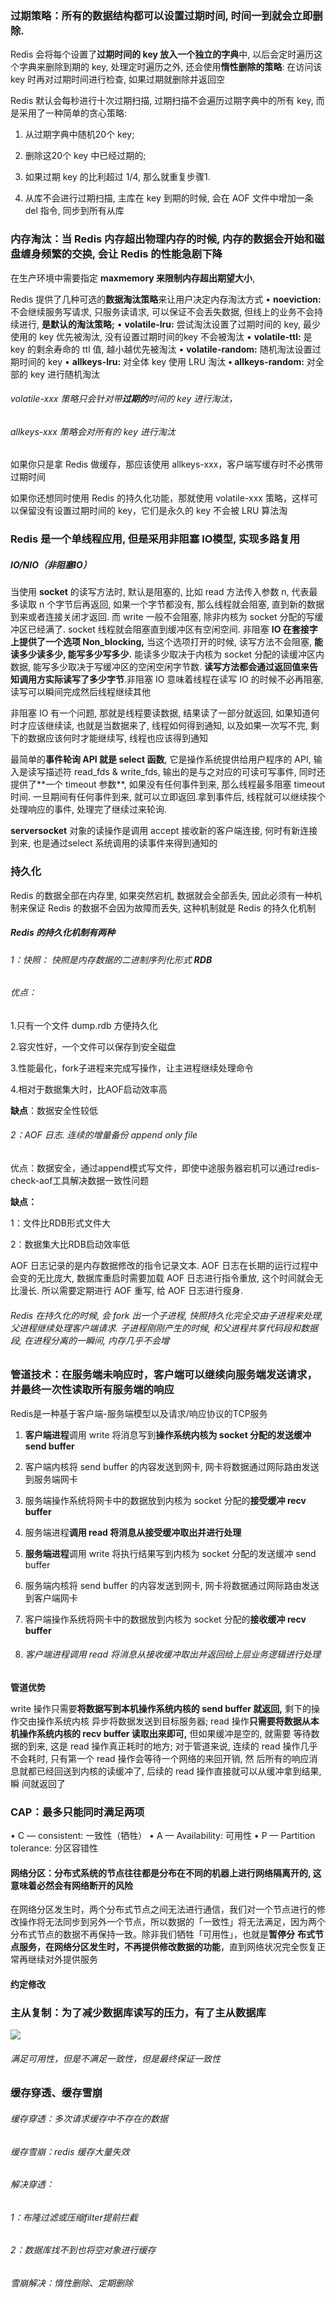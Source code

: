### 过期策略：所有的数据结构都可以设置过期时间, 时间⼀到就会⽴即删除.

Redis 会将每个设置了**过期时间的 key 放⼊⼀个独⽴的字典**中, 以后会定时遍历这个字典来删除到期的 key, 处理定时遍历之外, 还会使⽤**惰性删除的策略**: 在访问该 key 时再对过期时间进⾏检查, 如果过期就删除并返回空

Redis 默认会每秒进⾏⼗次过期扫描, 过期扫描不会遍历过期字典中的所有 key, ⽽是采⽤了⼀种简单的贪⼼策略:

1. 从过期字典中随机20个 key;

2. 删除这20个 key 中已经过期的;

3. 如果过期 key 的⽐利超过 1/4, 那么就重复步骤1.

4. 从库不会进⾏过期扫描, 主库在 key 到期的时候, 会在 AOF ⽂件中增加⼀条 del 指令, 同步到所有从库

   



### 内存淘汰：当 Redis 内存超出物理内存的时候, 内存的数据会开始和磁盘缠身频繁的交换, 会让 Redis 的性能急剧下降

在⽣产环境中需要指定 **maxmemory 来限制内存超出期望⼤⼩**, 

Redis 提供了⼏种可选的**数据淘汰策略**来让⽤户决定内存淘汰⽅式
• **noeviction:** 不会继续服务写请求, 只服务读请求, 可以保证不会丢失数据, 但线上的业务不会持续进⾏, **是默认的淘汰策略;**
• **volatile-lru:** 尝试淘汰设置了过期时间的 key, 最少使⽤的 key 优先被淘汰, 没有设置过期时间的key 不会被淘汰
• **volatile-ttl:** 是 key 的剩余寿命的 ttl 值, 越⼩越优先被淘汰
• **volatile-random:** 随机淘汰设置过期时间的 key
• **allkeys-lru:** 对全体 key 使⽤ LRU 淘汰
**• allkeys-random:** 对全部的 key 进⾏随机淘汰

###### volatile-xxx 策略只会针对带**过期的**时间的 key 进⾏淘汰，

###### allkeys-xxx 策略会对所有的 key 进⾏淘汰

如果你只是拿 Redis 做缓存，那应该使⽤ allkeys-xxx，客户端写缓存时不必携带过期时间

如果你还想同时使⽤ Redis 的持久化功能，那就使⽤ volatile-xxx 策略，这样可以保留没有设置过期时间的 key，它们是永久的 key 不会被 LRU 算法淘



### Redis 是⼀个单线程应⽤, 但是采⽤⾮阻塞 IO模型, 实现多路复⽤

##### IO/NIO（非阻塞IO）

当使⽤ **socket** 的读写⽅法时, 默认是阻塞的, ⽐如 read ⽅法传⼊参数 n, 代表最多读取 n 个字节后再返回, 如果⼀个字节都没有, 那么线程就会阻塞, 直到新的数据到来或者连接关闭才返回. ⽽ write ⼀般不会阻塞, 除⾮内核为 socket 分配的写缓冲区已经满了. socket 线程就会阻塞直到缓冲区有空闲空间.
⾮阻塞 **IO 在套接字上提供了⼀个选项 Non_blocking,** 当这个选项打开的时候, 读写⽅法不会阻塞, **能读多少读多少, 能写多少写多少.** 能读多少取决于内核为 socket 分配的读缓冲区内数据, 能写多少取决于写缓冲区的空闲空闲字节数. **读写⽅法都会通过返回值来告知调⽤⽅实际读写了多少字节**.⾮阻塞 IO 意味着线程在读写 IO 的时候不必再阻塞, 读写可以瞬间完成然后线程继续其他

⾮阻塞 IO 有⼀个问题, 那就是线程要读数据, 结果读了⼀部分就返回, 如果知道何时才应该继续读, 也就是当数据来了, 线程如何得到通知, 以及如果⼀次写不完, 剩下的数据应该何时才能继续写, 线程也应该得到通知

最简单的**事件轮询 API 就是 select 函数**, 它是操作系统提供给⽤户程序的 API, 输⼊是读写描述符 read_fds & write_fds, 输出的是与之对应的可读可写事件, 同时还提供了**⼀个 timeout 参数**, 如果没有任何事件到来, 那么线程最多阻塞 timeout 时间. ⼀旦期间有任何事件到来, 就可以⽴即返回.拿到事件后, 线程就可以继续挨个处理响应的事件, 处理完了继续过来轮询.

**serversocket** 对象的读操作是调⽤ accept 接收新的客户端连接, 何时有新连接到来, 也是通过select 系统调⽤的读事件来得到通知的



### 持久化

Redis 的数据全部在内存⾥, 如果突然宕机, 数据就会全部丢失, 因此必须有⼀种机制来保证 Redis 的数据不会因为故障⽽丢失, 这种机制就是 Redis 的持久化机制

##### Redis 的持久化机制有两种

###### 1：快照： 快照是内存数据的⼆进制序列化形式  **RDB**

######  优点：

1.只有一个文件 dump.rdb 方便持久化

2.容灾性好，一个文件可以保存到安全磁盘

3.性能最化，fork子进程来完成写操作，让主进程继续处理命令

4.相对于数据集大时，比AOF启动效率高

**缺点**：数据安全性较低

###### 2：AOF ⽇志. 连续的增量备份 append only file

优点：数据安全，通过append模式写文件，即使中途服务器宕机可以通过redis-check-aof工具解决数据一致性问题

**缺点：**

1：文件比RDB形式文件大

2：数据集大比RDB启动效率低

AOF ⽇志记录的是内存数据修改的指令记录⽂本. AOF ⽇志在⻓期的运⾏过程中会变的⽆⽐庞⼤, 数据库重启时需要加载 AOF ⽇志进⾏指令重放, 这个时间就会⽆⽐漫⻓. 所以需要定期进⾏ AOF 重写, 给 AOF ⽇志进⾏瘦身.

###### Redis 在持久化的时候, 会 fork 出⼀个⼦进程, 快照持久化完全交由⼦进程来处理, ⽗进程继续处理客户端请求. ⼦进程刚刚产⽣的时候, 和⽗进程共享代码段和数据段, 在进程分离的⼀瞬间, 内存⼏乎不会增



### 管道技术：在服务端未响应时，客户端可以继续向服务端发送请求，并最终一次性读取所有服务端的响应

Redis是一种基于客户端-服务端模型以及请求/响应协议的TCP服务

1. **客户端进程**调⽤ write 将消息写到**操作系统内核为 socket 分配的发送缓冲 send buffer**

2. 客户端内核将 send buffer 的内容发送到⽹卡, ⽹卡将数据通过⽹际路由发送到服务端⽹卡

3. 服务端操作系统将⽹卡中的数据放到内核为 socket 分配的**接受缓冲 recv buffer**

4. 服务端进程**调⽤ read 将消息从接受缓冲取出并进⾏处理**

5. **服务端进程**调⽤ write 将执⾏结果写到内核为 socket 分配的发送缓冲 send buffer

6. 服务端内核将 send buffer 的内容发送到⽹卡, ⽹卡将数据通过⽹际路由发送到客户端⽹卡

7. 客户端操作系统将⽹卡中的数据放到内核为 socket 分配的**接收缓冲 recv buffer**

8. ###### 客户端进程调⽤ read 将消息从接收缓冲取出并返回给上层业务逻辑进⾏处理

  

  **管道优势**

  write 操作只需要**将数据写到本机操作系统内核的 send buffer 就返回,** 剩下的操作交由操作系统内核
  异步将数据发送到⽬标服务器;
  read 操作**只需要将数据从本机操作系统内核的 recv buffer 读取出来即可,** 但如果缓冲是空的, 就需要
  等待数据的到来, 这是 read 操作真正耗时的地⽅;
  对于管道来说, 连续的 read 操作⼏乎不会耗时, 只有第⼀个 read 操作会等待⼀个⽹络的来回开销, 然
  后所有的响应消息就都已经回送到内核的读缓冲了, 后续的 read 操作直接就可以从缓冲拿到结果, 瞬
  间就返回了

  

### CAP：最多只能同时满足两项

• C — consistent: ⼀致性（牺牲）
• A — Availability: 可⽤性
• P — Partition tolerance: 分区容错性

#### 网络分区：分布式系统的节点往往都是分布在不同的机器上进⾏⽹络隔离开的, 这意味着必然会有⽹络断开的⻛险

在⽹络分区发⽣时，两个分布式节点之间⽆法进⾏通信，我们对⼀个节点进⾏的修改操作将⽆法同步到另外⼀个节点，所以数据的「⼀致性」将⽆法满⾜，因为两个分布式节点的数据不再保持⼀致。除⾮我们牺牲「可⽤性」，也就是**暂停分**
**布式节点服务，在⽹络分区发⽣时，不再提供修改数据的功能**，直到⽹络状况完全恢复正常再继续对外提供服务

#### 约定修改



### 主从复制：为了减少数据库读写的压力，有了主从数据库

![](G:\Java\Redis\主从复制.png)

###### 满足可用性，但是不满足一致性，但是最终保证一致性

###### 

### 缓存穿透、缓存雪崩

###### 缓存穿透：多次请求缓存中不存在的数据

###### 缓存雪崩：redis 缓存大量失效

###### 解决穿透：

###### 1：布隆过滤或压缩filter提前拦截

###### 			 2：数据库找不到也将空对象进行缓存

###### 雪崩解决：惰性删除、定期删除





